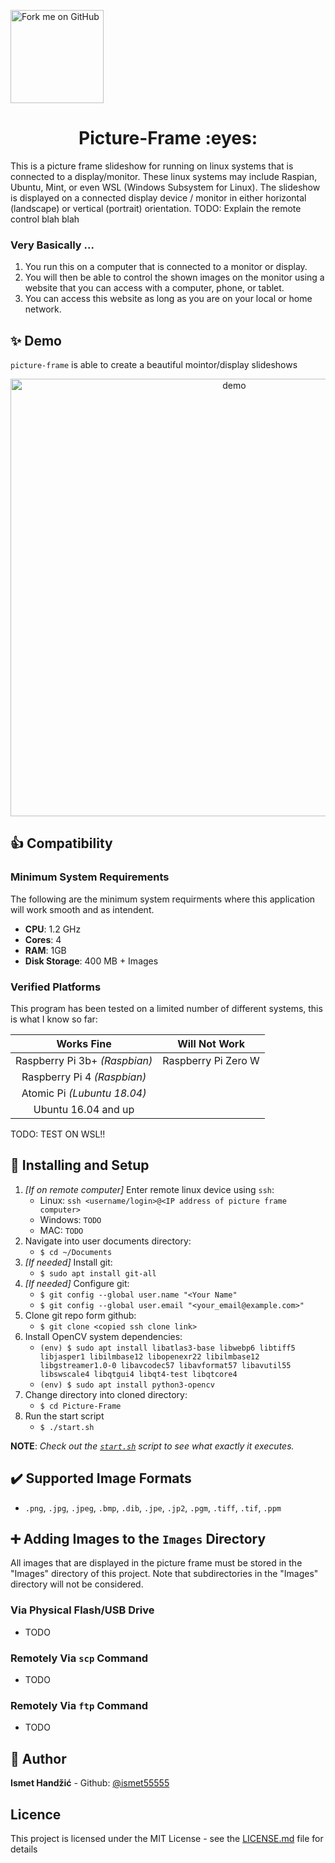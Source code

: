 <a href="https://github.com/you"><img width="149" height="149" src="https://github.blog/wp-content/uploads/2008/12/forkme_right_green_007200.png?resize=149%2C149" class="attachment-full size-full" alt="Fork me on GitHub" data-recalc-dims="1"></a>


<h1 align="center">Picture-Frame :eyes:</h1>

This is a picture frame slideshow for running on linux systems that is connected to a display/monitor. These linux systems may include Raspian, Ubuntu, Mint, or even WSL (Windows Subsystem for Linux).
The slideshow is displayed on a connected display device / monitor in either horizontal (landscape) or vertical (portrait) orientation.
TODO: Explain the remote control blah blah


### Very Basically ...
1. You run this on a computer that is connected to a monitor or display.
2. You will then be able to control the shown images on the monitor using a website that you can access with a computer, phone, or tablet.
3. You can access this website as long as you are on your local or home network.



## :sparkles: Demo
`picture-frame` is able to create a beautiful mointor/display slideshows

<p align="center">
  <img width="700" align="center" src="https://user-images.githubusercontent.com/9840435/60266022-72a82400-98e7-11e9-9958-f9004c2f97e1.gif" alt="demo"/>
</p>




## :thumbsup: Compatibility

### Minimum System Requirements
The following are the minimum system requirments where this application will work smooth and as intendent.
- __CPU__: 1.2 GHz
- __Cores__: 4
- __RAM__: 1GB
- __Disk Storage__: 400 MB + Images


### Verified Platforms
This program has been tested on a limited number of different systems, this is what I know so far:

|           Works Fine           |    Will Not Work    |
|:------------------------------:|:-------------------:|
| Raspberry Pi 3b+ *(Raspbian)*  | Raspberry Pi Zero W |
| Raspberry Pi 4 *(Raspbian)*    |                     |
| Atomic Pi *(Lubuntu 18.04)*    |                     |
| Ubuntu 16.04 and up            |                     |

TODO: TEST ON WSL!!



## :rocket: Installing and Setup
1. *[If on remote computer]* Enter remote linux device using `ssh`:
    - Linux: `ssh <username/login>@<IP address of picture frame computer>`
    - Windows: `TODO`
    - MAC: `TODO`
2. Navigate into user documents directory: 
    - `$ cd ~/Documents`
3. *[If needed]* Install git:
    - `$ sudo apt install git-all`
4. *[If needed]* Configure git:
    - `$ git config --global user.name "<Your Name"`
    - `$ git config --global user.email "<your_email@example.com>"`
5. Clone git repo form github:
    - `$ git clone <copied ssh clone link>`
6. Install OpenCV system dependencies:
    - `(env) $ sudo apt install libatlas3-base libwebp6 libtiff5 libjasper1 libilmbase12 libopenexr22 libilmbase12 libgstreamer1.0-0 libavcodec57 libavformat57 libavutil55 libswscale4 libqtgui4 libqt4-test libqtcore4`
    - `(env) $ sudo apt install python3-opencv`
7. Change directory into cloned directory:
    - `$ cd Picture-Frame`
8. Run the start script
    - `$ ./start.sh`

**NOTE**: *Check out the [`start.sh`](start.sh) script to see what exactly it executes.*




## :heavy_check_mark: Supported Image Formats
- `.png`, `.jpg`, `.jpeg`, `.bmp`, `.dib`, `.jpe`, `.jp2`, `.pgm`, `.tiff`, `.tif`, `.ppm`



## :heavy_plus_sign: Adding Images to the `Images` Directory
All images that are displayed in the picture frame must be stored in the "Images" directory of this project.
Note that subdirectories in the "Images" directory will not be considered.

### Via Physical Flash/USB Drive
- TODO

### Remotely Via `scp` Command
- TODO

### Remotely Via `ftp` Command
- TODO



## :bust_in_silhouette: Author
**Ismet Handžić** - Github: [@ismet55555](https://github.com/ismet55555)



## Licence
This project is licensed under the MIT License - see the [LICENSE.md](LICENSE.md) file for details
